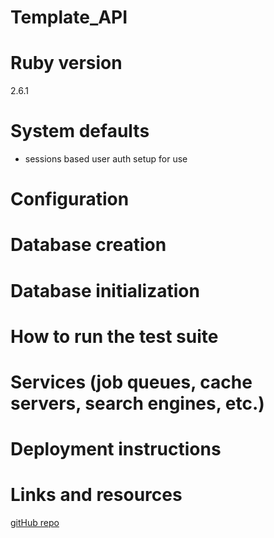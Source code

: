 # Template_API

# Ruby version

2.6.1

# System defaults

- sessions based user auth setup for use

# Configuration

# Database creation

# Database initialization

# How to run the test suite

# Services (job queues, cache servers, search engines, etc.)

# Deployment instructions

# Links and resources

[gitHub repo](https://github.com/jbshipman/template_api)
